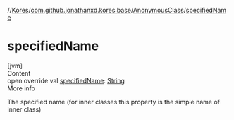 //[Kores](../../index.md)/[com.github.jonathanxd.kores.base](../index.md)/[AnonymousClass](index.md)/[specifiedName](specified-name.md)



# specifiedName  
[jvm]  
Content  
open override val [specifiedName](specified-name.md): [String](https://kotlinlang.org/api/latest/jvm/stdlib/kotlin/-string/index.html)  
More info  


The specified name (for inner classes this property is the simple name of inner class)

  



